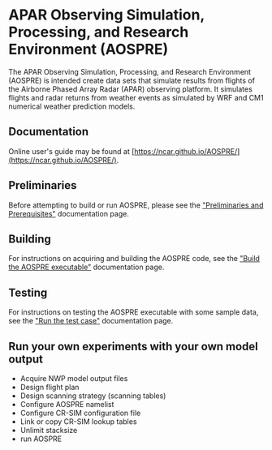 # APAR Observing Simulation, Processing, and Research Environment (AOSPRE)

The APAR Observing Simulation, Processing, and Research Environment (AOSPRE) is intended create data sets that simulate results from flights of the Airborne Phased Array Radar (APAR) observing platform.  It simulates flights and radar returns from weather events as simulated by WRF and CM1 numerical weather prediction models.

## Documentation

Online user's guide may be found at [https://ncar.github.io/AOSPRE/](https://ncar.github.io/AOSPRE/).

## Preliminaries

Before attempting to build or run AOSPRE, please see the ["Preliminaries and Prerequisites"](https://ncar.github.io/AOSPRE/preliminaries/) documentation page.

## Building

For instructions on acquiring and building the AOSPRE code, see the ["Build the AOSPRE executable"](https://ncar.github.io/AOSPRE/building/) documentation page.

## Testing

For instructions on testing the AOSPRE executable with some sample data, see the ["Run the test case"](https://ncar.github.io/AOSPRE/testcase/) documentation page.

## Run your own experiments with your own model output

- Acquire NWP model output files
- Design flight plan
- Design scanning strategy (scanning tables)
- Configure AOSPRE namelist
- Configure CR-SIM configuration file
- Link or copy CR-SIM lookup tables
- Unlimit stacksize
- run AOSPRE
